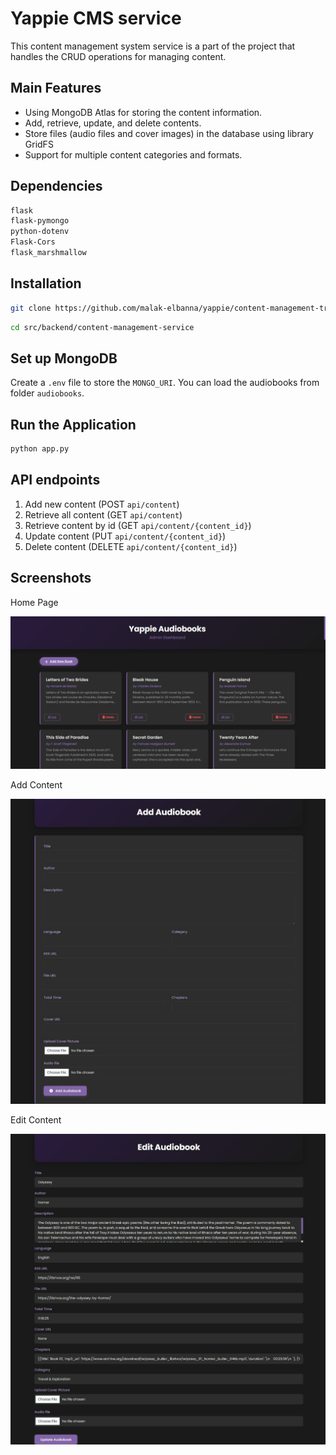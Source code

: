# Yappie CMS service

This content management system service is a part of the project that handles the CRUD operations for managing content.

## Main Features
- Using MongoDB Atlas for storing the content information.
- Add, retrieve, update, and delete contents.
- Store files (audio files and cover images) in the database using library GridFS
- Support for multiple content categories and formats.

## Dependencies
```bash
flask
flask-pymongo
python-dotenv
Flask-Cors
flask_marshmallow
```
## Installation
```bash
git clone https://github.com/malak-elbanna/yappie/content-management-trial
```
```bash
cd src/backend/content-management-service
```
## Set up MongoDB 
Create a ```.env``` file to store the ```MONGO_URI```. You can load the audiobooks from folder ```audiobooks```.

## Run the Application
```bash
python app.py
```

## API endpoints
1. Add new content (POST ```api/content```)
2. Retrieve all content (GET ```api/content```)
3. Retrieve content by id (GET ```api/content/{content_id}```)
4. Update content (PUT ```api/content/{content_id}```)
5. Delete content (DELETE ```api/content/{content_id}```)

## Screenshots
Home Page

![alt text](screenshots/image.png)

Add Content

![alt text](screenshots/Screenshot_11-4-2025_155816_localhost.jpeg)

Edit Content

![alt text](screenshots/Screenshot_11-4-2025_16025_localhost.jpeg)
